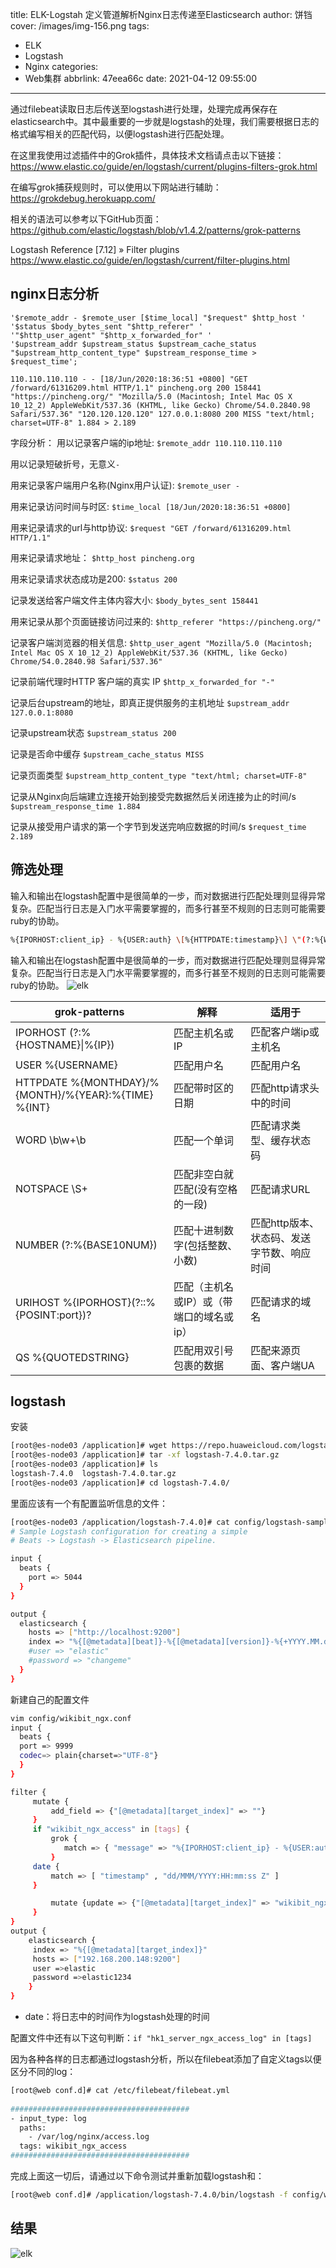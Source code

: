 title: ELK-Logstah 定义管道解析Nginx日志传递至Elasticsearch
author: 饼铛
cover: /images/img-156.png
tags:
  - ELK
  - Logstash
  - Nginx
categories:
  - Web集群
abbrlink: 47eea66c
date: 2021-04-12 09:55:00
---
通过filebeat读取日志后传送至logstash进行处理，处理完成再保存在elasticsearch中。其中最重要的一步就是logstash的处理，我们需要根据日志的格式编写相关的匹配代码，以便logstash进行匹配处理。

在这里我使用过滤插件中的Grok插件，具体技术文档请点击以下链接：
https://www.elastic.co/guide/en/logstash/current/plugins-filters-grok.html

在编写grok捕获规则时，可以使用以下网站进行辅助：
https://grokdebug.herokuapp.com/

相关的语法可以参考以下GitHub页面：
https://github.com/elastic/logstash/blob/v1.4.2/patterns/grok-patterns

Logstash Reference [7.12] » Filter plugins 
https://www.elastic.co/guide/en/logstash/current/filter-plugins.html

## nginx日志分析

```日志配置
'$remote_addr - $remote_user [$time_local] "$request" $http_host ' 
'$status $body_bytes_sent "$http_referer" '
'"$http_user_agent" "$http_x_forwarded_for" '
'$upstream_addr $upstream_status $upstream_cache_status "$upstream_http_content_type" $upstream_response_time > $request_time';
```


```nginxlog
110.110.110.110 - - [18/Jun/2020:18:36:51 +0800] "GET /forward/61316209.html HTTP/1.1" pincheng.org 200 158441 "https://pincheng.org/" "Mozilla/5.0 (Macintosh; Intel Mac OS X 10_12_2) AppleWebKit/537.36 (KHTML, like Gecko) Chrome/54.0.2840.98 Safari/537.36" "120.120.120.120" 127.0.0.1:8080 200 MISS "text/html; charset=UTF-8" 1.884 > 2.189
```

字段分析：
用以记录客户端的ip地址:
`$remote_addr 110.110.110.110`

用以记录短破折号，无意义`-`

用来记录客户端用户名称(Nginx用户认证):
`$remote_user -`

用来记录访问时间与时区:
`$time_local [18/Jun/2020:18:36:51 +0800]`

用来记录请求的url与http协议:
`$request "GET /forward/61316209.html  HTTP/1.1"`

用来记录请求地址：
`$http_host pincheng.org`

用来记录请求状态成功是200:
`$status 200`

记录发送给客户端文件主体内容大小:
`$body_bytes_sent 158441`

用来记录从那个页面链接访问过来的:
`$http_referer "https://pincheng.org/"`

记录客户端浏览器的相关信息:
`$http_user_agent "Mozilla/5.0 (Macintosh; Intel Mac OS X 10_12_2) AppleWebKit/537.36 (KHTML, like Gecko) Chrome/54.0.2840.98 Safari/537.36"`

记录前端代理时HTTP 客户端的真实 IP
`$http_x_forwarded_for "-"`

记录后台upstream的地址，即真正提供服务的主机地址
`$upstream_addr 127.0.0.1:8080`

记录upstream状态
`$upstream_status 200`

记录是否命中缓存
`$upstream_cache_status MISS`

记录页面类型
`$upstream_http_content_type "text/html; charset=UTF-8"`

记录从Nginx向后端建立连接开始到接受完数据然后关闭连接为止的时间/s
`$upstream_response_time 1.884`

记录从接受用户请求的第一个字节到发送完响应数据的时间/s
`$request_time 2.189`



## 筛选处理

输入和输出在logstash配置中是很简单的一步，而对数据进行匹配处理则显得异常复杂。匹配当行日志是入门水平需要掌握的，而多行甚至不规则的日志则可能需要ruby的协助。

```bash
%{IPORHOST:client_ip} - %{USER:auth} \[%{HTTPDATE:timestamp}\] \"(?:%{WORD:verb} %{NOTSPACE:request}(?: HTTP/%{NUMBER:http_version})?|-)\" (%{IPORHOST:domain}|%{URIHOST:domain}|-) %{NUMBER:response} %{NUMBER:bytes} %{QS:referrer} %{QS:agent} \"(%{IP:x_forword}|%{GREEDYDATA:x_forword})\" (\[|)(%{URIHOST:upstream_host}|%{NOTSPACE:upstream_host}|-)(\]|) %{NUMBER:upstream_host_status} (%{WORD:upstream_cache_status}|-) %{QS:upstream_content_type} (%{NUMBER:upstream_response_time}|-) > %{NUMBER:request_time}
```

输入和输出在logstash配置中是很简单的一步，而对数据进行匹配处理则显得异常复杂。匹配当行日志是入门水平需要掌握的，而多行甚至不规则的日志则可能需要ruby的协助。
![elk](/images/pasted-26.png)


| grok-patterns                                        | 解释                                     | 适用于                                     |
| ---------------------------------------------------- | ---------------------------------------- | ------------------------------------------ |
| IPORHOST (?:%{HOSTNAME}&#124;%{IP})                  | 匹配主机名或IP                           | 匹配客户端ip或主机名                       |
| USER %{USERNAME}                                     | 匹配用户名                               | 匹配用户名                                 |
| HTTPDATE %{MONTHDAY}/%{MONTH}/%{YEAR}:%{TIME} %{INT} | 匹配带时区的日期                         | 匹配http请求头中的时间                     |
| WORD \b\w+\b                                         | 匹配一个单词                             | 匹配请求类型、缓存状态码                   |
| NOTSPACE \S+                                         | 匹配非空白就匹配(没有空格的一段)         | 匹配请求URL                                |
| NUMBER (?:%{BASE10NUM})                              | 匹配十进制数字(包括整数、小数)           | 匹配http版本、状态码、发送字节数、响应时间 |
| URIHOST %{IPORHOST}(?::%{POSINT:port})?              | 匹配（主机名或IP）或（带端口的域名或ip） | 匹配请求的域名                             |
| QS %{QUOTEDSTRING}                                   | 匹配用双引号包裹的数据                   | 匹配来源页面、客户端UA                     |

## logstash

安装

```bash
[root@es-node03 /application]# wget https://repo.huaweicloud.com/logstash/7.4.0/logstash-7.4.0.tar.gz
[root@es-node03 /application]# tar -xf logstash-7.4.0.tar.gz 
[root@es-node03 /application]# ls
logstash-7.4.0  logstash-7.4.0.tar.gz
[root@es-node03 /application]# cd logstash-7.4.0/
```

里面应该有一个有配置监听信息的文件：

```bash
[root@es-node03 /application/logstash-7.4.0]# cat config/logstash-sample.conf 
# Sample Logstash configuration for creating a simple
# Beats -> Logstash -> Elasticsearch pipeline.

input {
  beats {
    port => 5044
  }
}

output {
  elasticsearch {
    hosts => ["http://localhost:9200"]
    index => "%{[@metadata][beat]}-%{[@metadata][version]}-%{+YYYY.MM.dd}"
    #user => "elastic"
    #password => "changeme"
  }
}
```



新建自己的配置文件

```bash
vim config/wikibit_ngx.conf
input {
  beats {
  port => 9999
  codec=> plain{charset=>"UTF-8"}
  }
}

filter {
     mutate {
         add_field => {"[@metadata][target_index]" => ""}
     }
     if "wikibit_ngx_access" in [tags] {
         grok {
            match => { "message" => "%{IPORHOST:client_ip} - %{USER:auth} \[%{HTTPDATE:timestamp}\] \"(?:%{WORD:verb} %{NOTSPACE:request}(?: HTTP/%{NUMBER:http_version})?|-)\" (%{IPORHOST:domain}|%{URIHOST:domain}|-) %{NUMBER:response} %{NUMBER:bytes} %{QS:referrer} %{QS:agent} \"(%{IP:x_forword}|%{GREEDYDATA:x_forword})\" (\[|)(%{URIHOST:upstream_host}|%{NOTSPACE:upstream_host}|-)(\]|) %{NUMBER:upstream_host_status} (%{WORD:upstream_cache_status}|-) %{QS:upstream_content_type} (%{NUMBER:upstream_response_time}|-) > %{NUMBER:request_time}" }
         }
     date {
         match => [ "timestamp" , "dd/MMM/YYYY:HH:mm:ss Z" ]
     }

         mutate {update => {"[@metadata][target_index]" => "wikibit_ngx_access-%{+YYYY.MM}"}}
     }
}
output {
    elasticsearch {
     index => "%{[@metadata][target_index]}"
     hosts => ["192.168.200.148:9200"]
     user =>elastic
     password =>elastic1234
    }
}
```

- date：将日志中的时间作为logstash处理的时间

配置文件中还有以下这句判断：`if "hk1_server_ngx_access_log" in [tags]`

因为各种各样的日志都通过logstash分析，所以在filebeat添加了自定义tags以便区分不同的log：

```bash
[root@web conf.d]# cat /etc/filebeat/filebeat.yml
 
########################################
- input_type: log
  paths:
    - /var/log/nginx/access.log
  tags: wikibit_ngx_access
########################################
```

完成上面这一切后，请通过以下命令测试并重新加载logstash和：

```bash
[root@web conf.d]# /application/logstash-7.4.0/bin/logstash -f config/wikibit_ngx.conf
```

## 结果

![elk](/images/pasted-27.png)